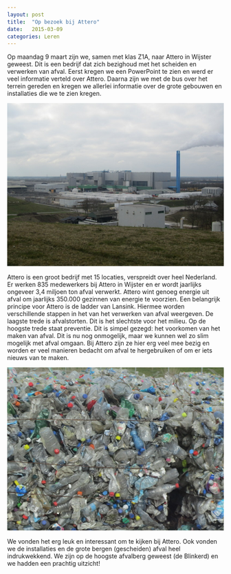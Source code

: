 ```yaml
---
layout: post
title:  "Op bezoek bij Attero"
date:   2015-03-09
categories: Leren
---
```


Op maandag 9 maart zijn we, samen met klas Z1A, naar Attero in Wijster geweest. Dit is een bedrijf dat zich bezighoud met het scheiden en verwerken van afval. Eerst kregen we een PowerPoint te zien en werd er veel informatie verteld over Attero. Daarna zijn we met de bus over het terrein gereden en kregen we allerlei informatie over de grote gebouwen en installaties die we te zien kregen.

![](/img/attero.1.JPG)

Attero is een groot bedrijf met 15 locaties, verspreidt over heel Nederland.  Er werken 835 medewerkers bij Attero in Wijster en er wordt jaarlijks ongeveer 3,4 miljoen ton afval verwerkt. Attero wint genoeg energie uit afval om jaarlijks 350.000 gezinnen van energie te voorzien. 
Een belangrijk principe voor Attero is de ladder van Lansink.  Hiermee worden verschillende stappen in het van het verwerken van afval weergeven. De laagste trede is afvalstorten. Dit is het slechtste voor het milieu. Op de hoogste trede staat preventie. Dit is simpel gezegd: het voorkomen van het maken van afval. Dit is nu nog onmogelijk, maar we kunnen wel zo slim mogelijk met afval omgaan. Bij Attero zijn ze hier erg veel mee bezig en worden er veel manieren bedacht om afval te hergebruiken of om er iets nieuws van te maken.

![](/img/attero.JPG)

We vonden het erg leuk en interessant om te kijken bij Attero. Ook vonden we de installaties en de grote bergen (gescheiden) afval heel indrukwekkend. We zijn op de hoogste afvalberg geweest (de Blinkerd) en we hadden een prachtig uitzicht! 
